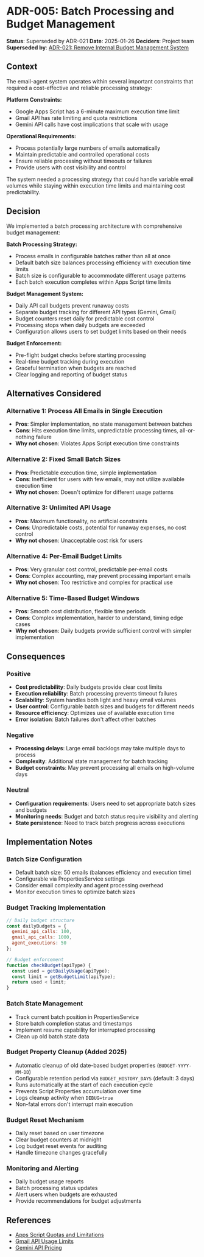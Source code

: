 # ADR-005: Batch Processing and Budget Management

**Status**: Superseded by ADR-021
**Date**: 2025-01-26
**Deciders**: Project team
**Superseded by**: [ADR-021: Remove Internal Budget Management System](021-remove-internal-budget-management.md)

## Context

The email-agent system operates within several important constraints that required a cost-effective and reliable processing strategy:

**Platform Constraints:**
- Google Apps Script has a 6-minute maximum execution time limit
- Gmail API has rate limiting and quota restrictions
- Gemini API calls have cost implications that scale with usage

**Operational Requirements:**
- Process potentially large numbers of emails automatically
- Maintain predictable and controlled operational costs
- Ensure reliable processing without timeouts or failures
- Provide users with cost visibility and control

The system needed a processing strategy that could handle variable email volumes while staying within execution time limits and maintaining cost predictability.

## Decision

We implemented a batch processing architecture with comprehensive budget management:

**Batch Processing Strategy:**
- Process emails in configurable batches rather than all at once
- Default batch size balances processing efficiency with execution time limits
- Batch size is configurable to accommodate different usage patterns
- Each batch execution completes within Apps Script time limits

**Budget Management System:**
- Daily API call budgets prevent runaway costs
- Separate budget tracking for different API types (Gemini, Gmail)
- Budget counters reset daily for predictable cost control
- Processing stops when daily budgets are exceeded
- Configuration allows users to set budget limits based on their needs

**Budget Enforcement:**
- Pre-flight budget checks before starting processing
- Real-time budget tracking during execution
- Graceful termination when budgets are reached
- Clear logging and reporting of budget status

## Alternatives Considered

### Alternative 1: Process All Emails in Single Execution
- **Pros**: Simpler implementation, no state management between batches
- **Cons**: Hits execution time limits, unpredictable processing times, all-or-nothing failure
- **Why not chosen**: Violates Apps Script execution time constraints

### Alternative 2: Fixed Small Batch Sizes
- **Pros**: Predictable execution time, simple implementation
- **Cons**: Inefficient for users with few emails, may not utilize available execution time
- **Why not chosen**: Doesn't optimize for different usage patterns

### Alternative 3: Unlimited API Usage
- **Pros**: Maximum functionality, no artificial constraints
- **Cons**: Unpredictable costs, potential for runaway expenses, no cost control
- **Why not chosen**: Unacceptable cost risk for users

### Alternative 4: Per-Email Budget Limits
- **Pros**: Very granular cost control, predictable per-email costs
- **Cons**: Complex accounting, may prevent processing important emails
- **Why not chosen**: Too restrictive and complex for practical use

### Alternative 5: Time-Based Budget Windows
- **Pros**: Smooth cost distribution, flexible time periods
- **Cons**: Complex implementation, harder to understand, timing edge cases
- **Why not chosen**: Daily budgets provide sufficient control with simpler implementation

## Consequences

### Positive
- **Cost predictability**: Daily budgets provide clear cost limits
- **Execution reliability**: Batch processing prevents timeout failures
- **Scalability**: System handles both light and heavy email volumes
- **User control**: Configurable batch sizes and budgets for different needs
- **Resource efficiency**: Optimizes use of available execution time
- **Error isolation**: Batch failures don't affect other batches

### Negative
- **Processing delays**: Large email backlogs may take multiple days to process
- **Complexity**: Additional state management for batch tracking
- **Budget constraints**: May prevent processing all emails on high-volume days

### Neutral
- **Configuration requirements**: Users need to set appropriate batch sizes and budgets
- **Monitoring needs**: Budget and batch status require visibility and alerting
- **State persistence**: Need to track batch progress across executions

## Implementation Notes

### Batch Size Configuration
- Default batch size: 50 emails (balances efficiency and execution time)
- Configurable via PropertiesService settings
- Consider email complexity and agent processing overhead
- Monitor execution times to optimize batch sizes

### Budget Tracking Implementation
```javascript
// Daily budget structure
const dailyBudgets = {
  gemini_api_calls: 100,
  gmail_api_calls: 1000,
  agent_executions: 50
};

// Budget enforcement
function checkBudget(apiType) {
  const used = getDailyUsage(apiType);
  const limit = getBudgetLimit(apiType);
  return used < limit;
}
```

### Batch State Management
- Track current batch position in PropertiesService
- Store batch completion status and timestamps
- Implement resume capability for interrupted processing
- Clean up old batch state data

### Budget Property Cleanup (Added 2025)
- Automatic cleanup of old date-based budget properties (`BUDGET-YYYY-MM-DD`)
- Configurable retention period via `BUDGET_HISTORY_DAYS` (default: 3 days)
- Runs automatically at the start of each execution cycle
- Prevents Script Properties accumulation over time
- Logs cleanup activity when `DEBUG=true`
- Non-fatal errors don't interrupt main execution

### Budget Reset Mechanism
- Daily reset based on user timezone
- Clear budget counters at midnight
- Log budget reset events for auditing
- Handle timezone changes gracefully

### Monitoring and Alerting
- Daily budget usage reports
- Batch processing status updates
- Alert users when budgets are exhausted
- Provide recommendations for budget adjustments

## References

- [Apps Script Quotas and Limitations](https://developers.google.com/apps-script/guides/services/quotas)
- [Gmail API Usage Limits](https://developers.google.com/gmail/api/reference/quota)
- [Gemini API Pricing](https://cloud.google.com/vertex-ai/pricing)